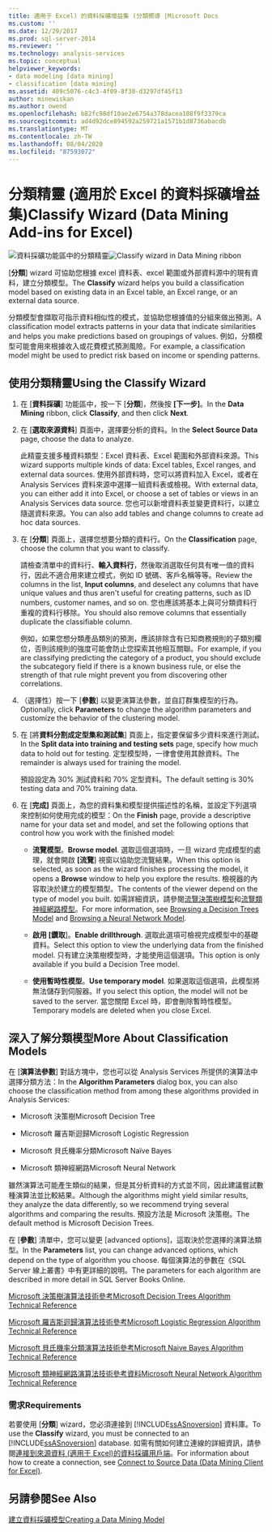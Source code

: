 ```yaml
---
title: 適用于 Excel) 的資料採礦增益集 (分類嚮導 |Microsoft Docs
ms.custom: ''
ms.date: 12/29/2017
ms.prod: sql-server-2014
ms.reviewer: ''
ms.technology: analysis-services
ms.topic: conceptual
helpviewer_keywords:
- data modeling [data mining]
- classification [data mining]
ms.assetid: 409c5076-c4c3-4f09-8f30-d3297df45f13
author: minewiskan
ms.author: owend
ms.openlocfilehash: b82fc98df10ae2e6754a378dacea108f9f3379ca
ms.sourcegitcommit: ad4d92dce894592a259721a1571b1d8736abacdb
ms.translationtype: MT
ms.contentlocale: zh-TW
ms.lasthandoff: 08/04/2020
ms.locfileid: "87593072"
---
```

# <a name="classify-wizard-data-mining-add-ins-for-excel"></a><span data-ttu-id="7a1ed-102">分類精靈 (適用於 Excel 的資料採礦增益集)</span><span class="sxs-lookup"><span data-stu-id="7a1ed-102">Classify Wizard (Data Mining Add-ins for Excel)</span></span>
  <span data-ttu-id="7a1ed-103">![資料採礦功能區中的分類精靈](media/dmc-classify.gif "資料採礦功能區中的分類精靈")</span><span class="sxs-lookup"><span data-stu-id="7a1ed-103">![Classify wizard in Data Mining ribbon](media/dmc-classify.gif "Classify wizard in Data Mining ribbon")</span></span>  
  
 <span data-ttu-id="7a1ed-104">[**分類**] wizard 可協助您根據 excel 資料表、excel 範圍或外部資料源中的現有資料，建立分類模型。</span><span class="sxs-lookup"><span data-stu-id="7a1ed-104">The **Classify** wizard helps you build a classification model based on existing data in an Excel table, an Excel range, or an external data source.</span></span>  
  
 <span data-ttu-id="7a1ed-105">分類模型會擷取可指示資料相似性的模式，並協助您根據值的分組來做出預測。</span><span class="sxs-lookup"><span data-stu-id="7a1ed-105">A classification model extracts patterns in your data that indicate similarities and helps you make predictions based on groupings of values.</span></span> <span data-ttu-id="7a1ed-106">例如，分類模型可能會用來根據收入或花費模式預測風險。</span><span class="sxs-lookup"><span data-stu-id="7a1ed-106">For example, a classification model might be used to predict risk based on income or spending patterns.</span></span>  
  
## <a name="using-the-classify-wizard"></a><span data-ttu-id="7a1ed-107">使用分類精靈</span><span class="sxs-lookup"><span data-stu-id="7a1ed-107">Using the Classify Wizard</span></span>  
  
1.  <span data-ttu-id="7a1ed-108">在 [**資料採礦**] 功能區中，按一下 [**分類**]，然後按 **[下一步]**。</span><span class="sxs-lookup"><span data-stu-id="7a1ed-108">In the **Data Mining** ribbon, click **Classify**, and then click **Next**.</span></span>  
  
2.  <span data-ttu-id="7a1ed-109">在 [**選取來源資料**] 頁面中，選擇要分析的資料。</span><span class="sxs-lookup"><span data-stu-id="7a1ed-109">In the **Select Source Data** page, choose the data to analyze.</span></span>  
  
     <span data-ttu-id="7a1ed-110">此精靈支援多種資料類型：Excel 資料表、Excel 範圍和外部資料來源。</span><span class="sxs-lookup"><span data-stu-id="7a1ed-110">This wizard supports multiple kinds of data: Excel tables, Excel ranges, and external data sources.</span></span> <span data-ttu-id="7a1ed-111">使用外部資料時，您可以將資料加入 Excel，或者在 Analysis Services 資料來源中選擇一組資料表或檢視。</span><span class="sxs-lookup"><span data-stu-id="7a1ed-111">With external data, you can either add it into Excel, or choose a set of tables or views in an Analysis Services data source.</span></span> <span data-ttu-id="7a1ed-112">您也可以新增資料表並變更資料行，以建立隨選資料來源。</span><span class="sxs-lookup"><span data-stu-id="7a1ed-112">You can also add tables and change columns to create ad hoc data sources.</span></span>  
  
3.  <span data-ttu-id="7a1ed-113">在 [**分類**] 頁面上，選擇您想要分類的資料行。</span><span class="sxs-lookup"><span data-stu-id="7a1ed-113">On the **Classification** page, choose the column that you want to classify.</span></span>  
  
     <span data-ttu-id="7a1ed-114">請檢查清單中的資料行、**輸入資料行**，然後取消選取任何具有唯一值的資料行，因此不適合用來建立模式，例如 ID 號碼、客戶名稱等等。</span><span class="sxs-lookup"><span data-stu-id="7a1ed-114">Review the columns in the list, **Input columns**, and deselect any columns that have unique values and thus aren't useful for creating patterns, such as ID numbers, customer names, and so on.</span></span> <span data-ttu-id="7a1ed-115">您也應該將基本上與可分類資料行重複的資料行移除。</span><span class="sxs-lookup"><span data-stu-id="7a1ed-115">You should also remove columns that essentially duplicate the classifiable column.</span></span>  
  
     <span data-ttu-id="7a1ed-116">例如，如果您想分類產品類別的預測，應該排除含有已知商務規則的子類別欄位，否則該規則的強度可能會防止您探索其他相互關聯。</span><span class="sxs-lookup"><span data-stu-id="7a1ed-116">For example, if you are classifying predicting the category of a product, you should exclude the subcategory field if there is a known business rule, or else the strength of that rule might prevent you from discovering other correlations.</span></span>  
  
4.  <span data-ttu-id="7a1ed-117">（選擇性）按一下 [**參數**] 以變更演算法參數，並自訂群集模型的行為。</span><span class="sxs-lookup"><span data-stu-id="7a1ed-117">Optionally, click **Parameters** to change the algorithm parameters and customize the behavior of the clustering model.</span></span>  
  
5.  <span data-ttu-id="7a1ed-118">在 [將**資料分割成定型集和測試集**] 頁面上，指定要保留多少資料來進行測試。</span><span class="sxs-lookup"><span data-stu-id="7a1ed-118">In the **Split data into training and testing sets** page, specify how much data to hold out for testing.</span></span> <span data-ttu-id="7a1ed-119">定型模型時，一律會使用其餘資料。</span><span class="sxs-lookup"><span data-stu-id="7a1ed-119">The remainder is always used for training the model.</span></span>  
  
     <span data-ttu-id="7a1ed-120">預設設定為 30% 測試資料和 70% 定型資料。</span><span class="sxs-lookup"><span data-stu-id="7a1ed-120">The default setting is 30% testing data and 70% training data.</span></span>  
  
6.  <span data-ttu-id="7a1ed-121">在 [**完成]** 頁面上，為您的資料集和模型提供描述性的名稱，並設定下列選項來控制如何使用完成的模型：</span><span class="sxs-lookup"><span data-stu-id="7a1ed-121">On the **Finish** page, provide a descriptive name for your data set and model, and set the following options that control how you work with the finished model:</span></span>  
  
    -   <span data-ttu-id="7a1ed-122">**流覽模型**。</span><span class="sxs-lookup"><span data-stu-id="7a1ed-122">**Browse model**.</span></span> <span data-ttu-id="7a1ed-123">選取這個選項時，一旦 wizard 完成模型的處理，就會開啟 **[流覽**] 視窗以協助您流覽結果。</span><span class="sxs-lookup"><span data-stu-id="7a1ed-123">When this option is selected, as soon as the wizard finishes processing the model, it opens a **Browse** window to help you explore the results.</span></span> <span data-ttu-id="7a1ed-124">檢視器的內容取決於建立的模型類型。</span><span class="sxs-lookup"><span data-stu-id="7a1ed-124">The contents of the viewer depend on the type of model you built.</span></span> <span data-ttu-id="7a1ed-125">如需詳細資訊，請參閱[流覽決策樹模型](browsing-a-decision-trees-model.md)和[流覽類神經網路模型](browsing-a-neural-network-model.md)。</span><span class="sxs-lookup"><span data-stu-id="7a1ed-125">For more information, see [Browsing a Decision Trees Model](browsing-a-decision-trees-model.md) and [Browsing a Neural Network Model](browsing-a-neural-network-model.md).</span></span>  
  
    -   <span data-ttu-id="7a1ed-126">**啟用 [鑽取**]。</span><span class="sxs-lookup"><span data-stu-id="7a1ed-126">**Enable drillthrough**.</span></span> <span data-ttu-id="7a1ed-127">選取此選項可檢視完成模型中的基礎資料。</span><span class="sxs-lookup"><span data-stu-id="7a1ed-127">Select this option to view the underlying data from the finished model.</span></span> <span data-ttu-id="7a1ed-128">只有建立決策樹模型時，才能使用這個選項。</span><span class="sxs-lookup"><span data-stu-id="7a1ed-128">This option is only available if you build a Decision Tree model.</span></span>  
  
    -   <span data-ttu-id="7a1ed-129">**使用暫時性模型**。</span><span class="sxs-lookup"><span data-stu-id="7a1ed-129">**Use temporary model**.</span></span> <span data-ttu-id="7a1ed-130">如果選取這個選項，此模型將無法儲存到伺服器。</span><span class="sxs-lookup"><span data-stu-id="7a1ed-130">If you select this option, the model will not be saved to the server.</span></span> <span data-ttu-id="7a1ed-131">當您關閉 Excel 時，即會刪除暫時性模型。</span><span class="sxs-lookup"><span data-stu-id="7a1ed-131">Temporary models are deleted when you close Excel.</span></span>  
  
## <a name="more-about-classification-models"></a><span data-ttu-id="7a1ed-132">深入了解分類模型</span><span class="sxs-lookup"><span data-stu-id="7a1ed-132">More About Classification Models</span></span>  
 <span data-ttu-id="7a1ed-133">在 [**演算法參數**] 對話方塊中，您也可以從 Analysis Services 所提供的演算法中選擇分類方法：</span><span class="sxs-lookup"><span data-stu-id="7a1ed-133">In the **Algorithm Parameters** dialog box, you can also choose the classification method from among these algorithms provided in Analysis Services:</span></span>  
  
-   <span data-ttu-id="7a1ed-134">Microsoft 決策樹</span><span class="sxs-lookup"><span data-stu-id="7a1ed-134">Microsoft Decision Tree</span></span>  
  
-   <span data-ttu-id="7a1ed-135">Microsoft 羅吉斯迴歸</span><span class="sxs-lookup"><span data-stu-id="7a1ed-135">Microsoft Logistic Regression</span></span>  
  
-   <span data-ttu-id="7a1ed-136">Microsoft 貝氏機率分類</span><span class="sxs-lookup"><span data-stu-id="7a1ed-136">Microsoft Naïve Bayes</span></span>  
  
-   <span data-ttu-id="7a1ed-137">Microsoft 類神經網路</span><span class="sxs-lookup"><span data-stu-id="7a1ed-137">Microsoft Neural Network</span></span>  
  
 <span data-ttu-id="7a1ed-138">雖然演算法可能產生類似的結果，但是其分析資料的方式並不同，因此建議嘗試數種演算法並比較結果。</span><span class="sxs-lookup"><span data-stu-id="7a1ed-138">Although the algorithms might yield similar results, they analyze the data differently, so we recommend trying several algorithms and comparing the results.</span></span> <span data-ttu-id="7a1ed-139">預設方法是 Microsoft 決策樹。</span><span class="sxs-lookup"><span data-stu-id="7a1ed-139">The default method is Microsoft Decision Trees.</span></span>  
  
 <span data-ttu-id="7a1ed-140">在 [**參數**] 清單中，您可以變更 [advanced options]，這取決於您選擇的演算法類型。</span><span class="sxs-lookup"><span data-stu-id="7a1ed-140">In the **Parameters** list, you can change advanced options, which depend on the type of algorithm you choose.</span></span> <span data-ttu-id="7a1ed-141">每個演算法的參數在《SQL Server 線上叢書》中有更詳細的說明。</span><span class="sxs-lookup"><span data-stu-id="7a1ed-141">The parameters for each algorithm are described in more detail in SQL Server Books Online.</span></span>  
  
 [<span data-ttu-id="7a1ed-142">Microsoft 決策樹演算法技術參考</span><span class="sxs-lookup"><span data-stu-id="7a1ed-142">Microsoft Decision Trees Algorithm Technical Reference</span></span>](data-mining/microsoft-decision-trees-algorithm-technical-reference.md)  
  
 [<span data-ttu-id="7a1ed-143">Microsoft 羅吉斯迴歸演算法技術參考</span><span class="sxs-lookup"><span data-stu-id="7a1ed-143">Microsoft Logistic Regression Algorithm Technical Reference</span></span>](data-mining/microsoft-logistic-regression-algorithm-technical-reference.md)  
  
 [<span data-ttu-id="7a1ed-144">Microsoft 貝氏機率分類演算法技術參考</span><span class="sxs-lookup"><span data-stu-id="7a1ed-144">Microsoft Naive Bayes Algorithm Technical Reference</span></span>](data-mining/microsoft-naive-bayes-algorithm-technical-reference.md)  
  
 [<span data-ttu-id="7a1ed-145">Microsoft 類神經網路演算法技術參考資料</span><span class="sxs-lookup"><span data-stu-id="7a1ed-145">Microsoft Neural Network Algorithm Technical Reference</span></span>](data-mining/microsoft-neural-network-algorithm-technical-reference.md)  
  
### <a name="requirements"></a><span data-ttu-id="7a1ed-146">需求</span><span class="sxs-lookup"><span data-stu-id="7a1ed-146">Requirements</span></span>  
 <span data-ttu-id="7a1ed-147">若要使用 [**分類**] wizard，您必須連接到 [!INCLUDE[ssASnoversion](../includes/ssasnoversion-md.md)] 資料庫。</span><span class="sxs-lookup"><span data-stu-id="7a1ed-147">To use the **Classify** wizard, you must be connected to an [!INCLUDE[ssASnoversion](../includes/ssasnoversion-md.md)] database.</span></span> <span data-ttu-id="7a1ed-148">如需有關如何建立連線的詳細資訊，請參閱[連接到來源資料 &#40;適用于 Excel&#41;的資料採礦用戶端](connect-to-source-data-data-mining-client-for-excel.md)。</span><span class="sxs-lookup"><span data-stu-id="7a1ed-148">For information about how to create a connection, see [Connect to Source Data &#40;Data Mining Client for Excel&#41;](connect-to-source-data-data-mining-client-for-excel.md).</span></span>  
  
## <a name="see-also"></a><span data-ttu-id="7a1ed-149">另請參閱</span><span class="sxs-lookup"><span data-stu-id="7a1ed-149">See Also</span></span>  
 [<span data-ttu-id="7a1ed-150">建立資料採礦模型</span><span class="sxs-lookup"><span data-stu-id="7a1ed-150">Creating a Data Mining Model</span></span>](creating-a-data-mining-model.md)  
  
  
